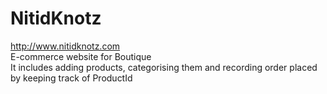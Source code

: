 # NitidKnotz
http://www.nitidknotz.com
<br>E-commerce website for Boutique
<br>It includes adding products, categorising them and recording order placed by keeping track of ProductId

